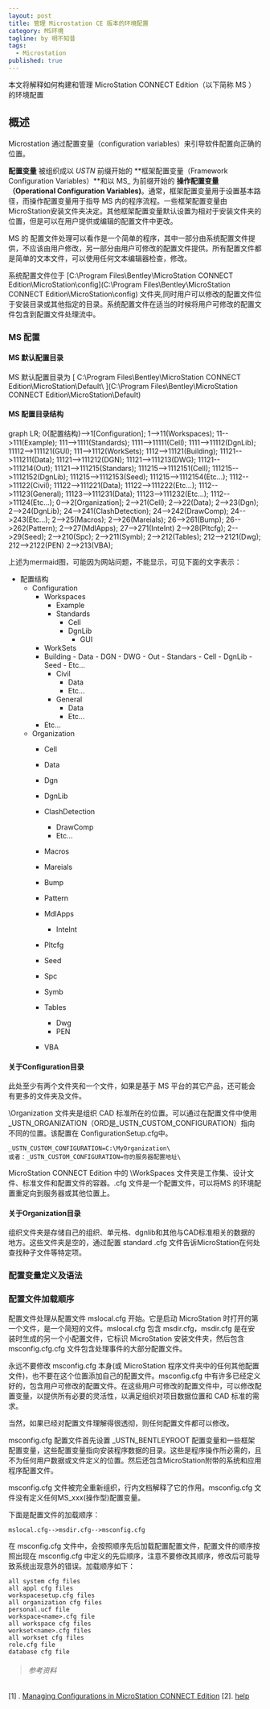 ```yaml
---
layout: post
title: 管理 Microstation CE 版本的环境配置
category: MS环境
tagline: by 明不知昔
tags: 
  - Microstation
published: true
---
```


本文将解释如何构建和管理 MicroStation CONNECT Edition（以下简称 MS ） 的环境配置

<!--more-->



## 概述

Microstation 通过配置变量（configuration variables）来引导软件配置向正确的位置。

**配置变量** 被组织成以 _USTN_ 前缀开始的 **框架配置变量（Framework Configuration Variables）**和以 MS_ 为前缀开始的 **操作配置变量（Operational Configuration Variables)**。通常，框架配置变量用于设置基本路径，而操作配置变量用于指导 MS 内的程序流程。一些框架配置变量由MicroStation安装文件夹决定。其他框架配置变量默认设置为相对于安装文件夹的位置，但是可以在用户提供或编辑的配置文件中更改。

MS 的 配置文件处理可以看作是一个简单的程序，其中一部分由系统配置文件提供，不应该由用户修改，另一部分由用户可修改的配置文件提供。所有配置文件都是简单的文本文件，可以使用任何文本编辑器检查，修改。

系统配置文件位于 [C:\Program Files\Bentley\MicroStation CONNECT Edition\MicroStation\config](C:\Program Files\Bentley\MicroStation CONNECT Edition\MicroStation\config) 文件夹,同时用户可以修改的配置文件位于安装目录或其他指定的目录。系统配置文件在适当的时候将用户可修改的配置文件包含到配置文件处理流中。

### MS 配置

#### MS 默认配置目录

MS 默认配置目录为 [ C:\Program Files\Bentley\MicroStation CONNECT Edition\MicroStation\Default\ ](C:\Program Files\Bentley\MicroStation CONNECT Edition\MicroStation\Default)

#### MS 配置目录结构

<div class="mermaid">
graph LR;
0{配置结构}-->1[Configuration];
    1-->11(Workspaces);
        11-->111(Example);
            111-->1111(Standards);
                1111-->11111(Cell);
                1111-->11112(DgnLib);
                    11112-->111121(GUI);
            111-->1112(WorkSets);
                1112-->11121(Building);
                    11121-->111211(Data);
                    11121-->111212(DGN);
                    11121-->111213(DWG);
                    11121-->111214(Out);
                    11121-->111215(Standars);
                        111215-->1112151(Cell);
                        111215-->1112152(DgnLib);
                        111215-->1112153(Seed);
                        111215-->1112154(Etc...);
                1112-->11122(Civil);
                    11122-->111221(Data);
                    11122-->111222(Etc...);
                1112-->11123(General);
                    11123-->111231(Data);
                    11123-->111232(Etc...);
                1112-->11124(Etc...);
0-->2[Organization];
    2-->21(Cell);
    2-->22(Data);
    2-->23(Dgn);
    2-->24(DgnLib);
        24-->241(ClashDetection);
        24-->242(DrawComp);
        24-->243(Etc...);
    2-->25(Macros);
    2-->26(Mareials);
    	26-->261(Bump);
    	26-->262(Pattern);
    2-->27(MdlApps);
    	27-->271(InteInt)
    2-->28(Pltcfg);
    2-->29(Seed);
    2-->210(Spc);
    2-->211(Symb);
    2-->212(Tables);
    	212-->2121(Dwg);
    	212-->2122(PEN)
    2-->213(VBA);
</div>

上述为mermaid图，可能因为网站问题，不能显示，可见下面的文字表示：

- 配置结构
  - Configuration
    - Workspaces
    	- Example            
    	- Standards
    		- Cell
    		- DgnLib
    			- GUI
    - WorkSets
    - Building
    		- Data
    		- DGN
    		- DWG
    		- Out
    		- Standars
    			- Cell
    			- DgnLib
    			- Seed
    			- Etc...
    	- Civil
    		- Data
    		- Etc...
    	- General
    		- Data
    		- Etc...
    - Etc...
  - Organization
    - Cell

    - Data

    - Dgn

    - DgnLib

    - ClashDetection
      - DrawComp
      - Etc...

    - Macros

    - Mareials

    - Bump

    - Pattern

    - MdlApps

      - InteInt

    - Pltcfg

    - Seed

    - Spc

    - Symb

    - Tables
      - Dwg
      - PEN

    - VBA

	
#### 关于Configuration目录

此处至少有两个文件夹和一个文件，如果是基于 MS 平台的其它产品，还可能会有更多的文件夹及文件。

\Organization 文件夹是组织 CAD 标准所在的位置。可以通过在配置文件中使用 _USTN_ORGANIZATION（ORD是_USTN_CUSTOM_CONFIGURATION）指向不同的位置。该配置在 ConfigurationSetup.cfg中。

```
_USTN_CUSTOM_CONFIGURATION=C:\MyOrganization\
或者：_USTN_CUSTOM_CONFIGURATION=你的服务器配置地址\
```

MicroStation CONNECT Edition 中的 \WorkSpaces 文件夹是工作集、设计文件、标准文件和配置文件的容器。.cfg 文件是一个配置文件，可以将MS 的环境配置重定向到服务器或其他位置上。
	
#### 关于Organization目录

组织文件夹是存储自己的组织、单元格、dgnlib和其他与CAD标准相关的数据的地方。这些文件夹是空的，通过配置 standard .cfg 文件告诉MicroStation在何处查找种子文件等特定项。


### 配置变量定义及语法

### 配置文件加载顺序

配置文件处理从配置文件 mslocal.cfg 开始。它是启动 MicroStation 时打开的第一个文件，是一个简短的文件。mslocal.cfg 包含 msdir.cfg，msdir.cfg 是在安装时生成的另一个小配置文件，它标识 MicroStation 安装文件夹，然后包含 msconfig.cfg.cfg 文件包含处理事件的大部分配置文件。

永远不要修改 msconfig.cfg 本身(或 MicroStation 程序文件夹中的任何其他配置文件)，也不要在这个位置添加自己的配置文件。msconfig.cfg 中有许多已经定义好的，包含用户可修改的配置文件。在这些用户可修改的配置文件中，可以修改配置变量，以提供所有必要的灵活性，以满足组织对项目数据位置和 CAD 标准的需求。

当然，如果已经对配置文件理解得很透彻，则任何配置文件都可以修改。

msconfig.cfg 配置文件首先设置 _USTN_BENTLEYROOT 配置变量和一些框架配置变量，这些配置变量指向安装程序数据的目录。这些是程序操作所必需的，且不为任何用户数据或文件定义的位置。然后还包含MicroStation附带的系统和应用程序配置文件。

msconfig.cfg 文件被完全重新组织，行内文档解释了它的作用。msconfig.cfg 文件没有定义任何MS_xxx(操作型)配置变量。

下面是配置文件的加载顺序：

```
mslocal.cfg-->msdir.cfg-->msconfig.cfg
```

在 msconfig.cfg 文件中，会按照顺序先后加载配置配置文件，配置文件的顺序按照出现在 msconfig.cfg 中定义的先后顺序，注意不要修改其顺序，修改后可能导致系统出现意外的错误。加载顺序如下：

```
all system cfg files
all appl cfg files
workspacesetup.cfg files
all organization cfg files
personal.ucf file
workspace<name>.cfg file
all workspace cfg files
workset<name>.cfg files
all workset cfg files
role.cfg file
database cfg file
```





> ###### 参考资料

[1] . [Managing Configurations in MicroStation CONNECT Edition](learn.bentley.com)
[2]. [help](c:\\)
